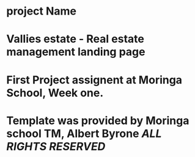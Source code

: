 # project Name 

# Vallies estate - Real estate management landing page

# First Project assignent at Moringa School, Week one.
# Template was provided by Moringa school TM, Albert Byrone *ALL RIGHTS RESERVED*